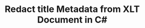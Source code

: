 ---
############################# Static ############################
layout: "auto-gen-gist"
draft: false
path: "redaction/net/metadata/title/xlt"
otherformats: PDF DOC DOT DOCX DOCM RTF XLSX XLSM XLTX XLTM XLS XLT PPTX PPT PPSX POT PPS PPTM 

############################# Head ############################
head_title: "Metadata Redactions from Documents in C#"
head_description: "Redact sensitive metadata in C# by applying filters for documents of different formats"

############################# Header ############################
title: "Redact title Metadata from XLT Document in C#"
description: "GroupDocs.Redactions API allows to search and then update or remove any confidential data from metadata of a document."

######################### Download Button #######################
button:
    enable: true

############################# About ############################
about:
    enable: true
    title: "What is Metadata Redaction?"
    content: |
        Mostly people are concerned with text redaction of a document. But metadata redaction is equally as important. Metadata is the hidden data of a document that can contain confidential inforation which you might not want to share with other. Metadata redaction refers to the removal of unwanted or confidential information from electronic documents. Metadata of a document includes author name, category, company name, comments, creation time, last updated and many more. Sometimes you need to completely delete unwanted metadata fields or you might want to update their values. With GroupDocs.Redaction API you can apply metadata redactions to any of these metadata properties. You can change or delete them by filtering the metadata you want. In this guide we will explain how you can redact title metadata from XLT document in C#.

############################# content ############################
steps:
    enable: true
    block:
    - title_left: "Redact title from XLT Document"
      content_left: |
        Following code allows you to search and redact sensitive data from a XLT document. You can set scope for redaction by setting filter, e.g. to MetadataFilter.Company. - it will leave the regular expressions matches undone in all metadata items, except “Company” property:
        
      title_right: "How to Redact XLT Metadata"
      content_right: |
        * Create an instance of [Redactor](https://apireference.groupdocs.com/redaction/net/groupdocs.redaction/redactor) class & upload XLT file
        * Create an instance of [MetadataSearchRedaction](https://apireference.groupdocs.com/redaction/net/groupdocs.redaction.redactions/metadatasearchredaction) class to find and replace sensitive data from document's metadata
        * Set scope for redaction by setting filter, e.g. Use MetadataFilter.Title in below code 
        * Call [Redactor.Apply](https://apireference.groupdocs.com/redaction/net/groupdocs.redaction/redactor/methods/apply/index) method with object of [MetadataSearchRedaction](https://apireference.groupdocs.com/redaction/net/groupdocs.redaction.redactions/metadatasearchredaction)
        
      gisthash: "9718d29035590c729114d50e69aa49b0"
      gistfile: "RedactMetadata.cs"

    - title_left: "Remove XLT Metadata in C#"
      content_left: |
        You can replace all or specific metadata in the document with empty (blank or minimal) values using EraseMetadataRedaction class. Following code shows how you can filter and then remove a metadata property from a XLT document.The example below blanks out all properties of the document:
        
      title_right: "Erase XLT Metadata"
      content_right: |
        * Create an instance of [Redactor](https://apireference.groupdocs.com/redaction/net/groupdocs.redaction/redactor) class & upload XLT file
        * Create an instance of [EraseMetadataRedaction](https://apireference.groupdocs.com/redaction/net/groupdocs.redaction.redactions/erasemetadataredaction) to remove metadata of the document
        * Set scope for redaction by setting filter, e.g. Replace MetadataFilter.All with MetadataFilter.Title in below code 
        * Call [Redactor.Apply](https://apireference.groupdocs.com/redaction/net/groupdocs.redaction/redactor/methods/apply/index) method with object of [MetadataSearchRedaction](https://apireference.groupdocs.com/redaction/net/groupdocs.redaction.redactions/metadatasearchredaction)
        
      gisthash: "cef91d8d8f160aaf560218d1abd520e2"
      gistfile: "CleanMetadata.cs"

    - title_left: "System Requirements"
      content_left: |
        GroupDocs.Redaction for .NET supports any 32-bit or 64-bit operating system where .NET platform is installed. It does not require any external software or third party tool to be installed. For complete system requirements guide, please visit [system requirements](https://docs.groupdocs.com/redaction/net/system-requirements)
        
      title_right: "Installation Instructions"
      content_right: |
        Install from command line as ```nuget install GroupDocs.Redaction``` or via Package Manager Console of Visual Studio with ```Install-Package GroupDocs.Redaction```. 
        Alternatively, get the offline MSI installer or DLLs in a ZIP file from [downloads](https://downloads.groupdocs.com/redaction/net), and reference it in your project manually.

demos:
    enable: true
        

about_formats:
    enable: true


more_formats:
    enable: true


back_to_top:
    enable: true
---